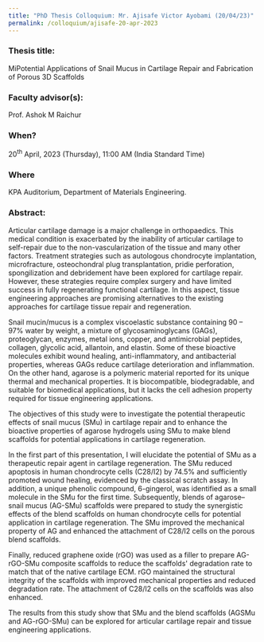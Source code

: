 ```yaml
---
title: "PhD Thesis Colloquium: Mr. Ajisafe Victor Ayobami (20/04/23)"
permalink: /colloquium/ajisafe-20-apr-2023
---
```

### Thesis title:
MiPotential Applications of Snail Mucus in Cartilage Repair and Fabrication of Porous 3D Scaffolds

### Faculty advisor(s):
Prof. Ashok M Raichur 

### When?
20<sup>th</sup> April, 2023 (Thursday), 11:00 AM (India Standard Time)

### Where
KPA Auditorium, Department of Materials Engineering.

### Abstract: 
Articular cartilage damage is a major challenge in orthopaedics. This medical condition is exacerbated by the inability of articular cartilage to self-repair due to the non-vascularization of the tissue and many other factors. Treatment strategies such as autologous chondrocyte implantation, microfracture, osteochondral plug transplantation, pridie perforation, spongilization and debridement have been explored for cartilage repair. However, these strategies require complex surgery and have limited success in fully regenerating functional cartilage. In this aspect, tissue engineering approaches are promising alternatives to the existing approaches for cartilage tissue repair and regeneration.  
 
Snail mucin/mucus is a complex viscoelastic substance containing 90 – 97% water by weight, a mixture of glycosaminoglycans (GAGs), proteoglycan, enzymes, metal ions, copper, and antimicrobial peptides, collagen, glycolic acid, allantoin, and elastin. Some of these bioactive molecules exhibit wound healing, anti-inflammatory, and antibacterial properties, whereas GAGs reduce cartilage deterioration and inflammation. On the other hand, agarose is a polymeric material reported for its unique thermal and mechanical properties. It is biocompatible, biodegradable, and suitable for biomedical applications, but it lacks the cell adhesion property required for tissue engineering applications.  
 
The objectives of this study were to investigate the potential therapeutic effects of snail mucus (SMu) in cartilage repair and to enhance the bioactive properties of agarose hydrogels using SMu to make blend scaffolds for potential applications in cartilage regeneration.  
 
In the first part of this presentation, I will elucidate the potential of SMu as a therapeutic repair agent in cartilage regeneration. The SMu reduced apoptosis in human chondrocyte cells (C28/I2) by 74.5% and sufficiently promoted wound healing, evidenced by the classical scratch assay. In addition, a unique phenolic compound, 6-gingerol, was identified as a small molecule in the SMu for the first time. Subsequently, blends of agarose–snail mucus (AG-SMu) scaffolds were prepared to study the synergistic effects of the blend scaffolds on human chondrocyte cells for potential application in cartilage regeneration. The SMu improved the mechanical property of AG and enhanced the attachment of C28/I2 cells on the porous blend scaffolds.  
 
Finally, reduced graphene oxide (rGO) was used as a filler to prepare AG-rGO-SMu composite scaffolds to reduce the scaffolds' degradation rate to match that of the native cartilage ECM. rGO maintained the structural integrity of the scaffolds with improved mechanical properties and reduced degradation rate. The attachment of C28/I2 cells on the scaffolds was also enhanced.   
 
The results from this study show that SMu and the blend scaffolds (AGSMu and AG-rGO-SMu) can be explored for articular cartilage repair and tissue engineering applications.  